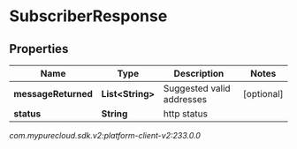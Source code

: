 # SubscriberResponse


## Properties

| Name | Type | Description | Notes |
| ------------ | ------------- | ------------- | ------------- |
| **messageReturned** | **List&lt;String&gt;** | Suggested valid addresses |  [optional] |
| **status** | **String** | http status |  |




_com.mypurecloud.sdk.v2:platform-client-v2:233.0.0_
